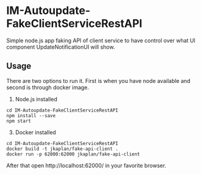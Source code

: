 # IM-Autoupdate-FakeClientServiceRestAPI

Simple node.js app faking API of client service to have control over what
UI component UpdateNotificationUI will show. 

## Usage
There are two options to run it. First is when you have node available and second is through docker image.

1. Node.js installed
 ```
 cd IM-Autoupdate-FakeClientServiceRestAPI
 npm install --save  
 npm start
 ```  
		
3. Docker installed
```
cd IM-Autoupdate-FakeClientServiceRestAPI
docker build -t jkaplan/fake-api-client .
docker run -p 62000:62000 jkaplan/fake-api-client
```

After that open http://localhost:62000/ in your favorite browser.

